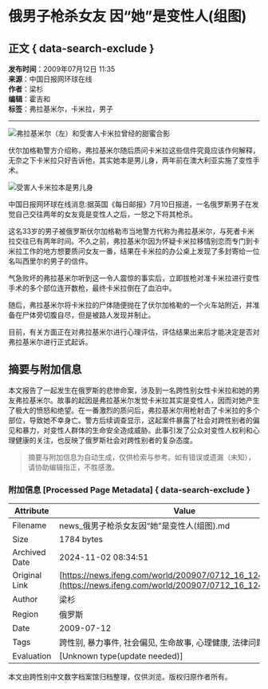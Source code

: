 # 俄男子枪杀女友 因“她”是变性人(组图)

## 正文 { data-search-exclude }


**发布时间**：2009年07月12日 11:35  
**来源**：中国日报网环球在线  
**作者**：梁杉  
**编辑**：霍吉和  
**标签**：弗拉基米尔，卡米拉，男子  

---

![弗拉基米尔（左）和受害人卡米拉曾经的甜蜜合影](http://img.ifeng.com/hres/200907/12/11/96c32d610ddf3c0021fca1c0119e3215.jpg)

伏尔加格勒警方介绍称，弗拉基米尔随后质问卡米拉这些信件究竟应该作何解释，无奈之下卡米拉只好告诉他，其实她本是男儿身，两年前在澳大利亚实施了变性手术。

![受害人卡米拉本是男儿身](http://img.ifeng.com/hres/200907/12/11/6a02a025b0123f0595396075a522d8c0.jpg)

中国日报网环球在线消息:据英国《每日邮报》7月10日报道，一名俄罗斯男子在发觉自己交往两年的女友竟是变性人之后，一怒之下将其枪杀。

这名33岁的男子被俄罗斯伏尔加格勒市当地警方代称为弗拉基米尔，与死者卡米拉交往已有两年时间。不久之前，弗拉基米尔因为怀疑卡米拉移情别恋而专门到卡米拉工作的地方想要质问女友一番，结果在卡米拉的办公桌上发现了多封寄给一位名叫西里尔的男子的信件。

气急败坏的弗拉基米尔听到这一令人震惊的事实后，立即拔枪对准卡米拉进行变性手术的多个部位连开数枪，最终卡米拉倒在了血泊中。

随后，弗拉基米尔将卡米拉的尸体随便抛在了伏尔加格勒的一个火车站附近，并准备在尸体旁切腹自尽，但是被路人发现并制止。

目前，有关方面正在对弗拉基米尔进行心理评估，评估结果出来后才能决定是否对弗拉基米尔进行正式起诉。

## 摘要与附加信息

<!-- tcd_abstract -->
本文报告了一起发生在俄罗斯的悲惨命案，涉及到一名跨性别女性卡米拉和她的男友弗拉基米尔。故事的起因是弗拉基米尔发觉卡米拉其实是变性人，因而对她产生了极大的愤怒和绝望。在一番激烈的质问后，弗拉基米尔用枪射击了卡米拉的多个部位，导致她不幸身亡。警方后续调查显示，这起案件暴露了社会对跨性别者的偏见和暴力，对变性人群体的生命安全造成威胁。此事引发了公众对变性人权利和心理健康的关注，也反映了俄罗斯社会对跨性别者的复杂态度。
<!-- tcd_abstract_end -->

> 摘要与附加信息为自动生成，仅供检索与参考。如有错误或遗漏（未知），请协助编辑指正，不胜感激。

### 附加信息 [Processed Page Metadata] { data-search-exclude }

| Attribute       | Value                                  |
|-----------------|----------------------------------------|
| Filename        | news_俄男子枪杀女友因“她”是变性人(组图).md                             |
| Size            | 1784 bytes                           |
| Archived Date   | 2024-11-02 08:34:51                             |
| Original Link   | [https://news.ifeng.com/world/200907/0712_16_1245304.shtml](https://news.ifeng.com/world/200907/0712_16_1245304.shtml)                       |
| Author          | 梁杉                               |
| Region          | 俄罗斯                               |
| Date            | 2009-07-12                                 |
| Tags            | 跨性别, 暴力事件, 社会偏见, 生命故事, 心理健康, 法律问题                                 |
| Evaluation            | [Unknown type(update needed)]                                 |
<!-- tcd_table_end -->

本文由跨性别中文数字档案馆归档整理，仅供浏览。版权归原作者所有。
